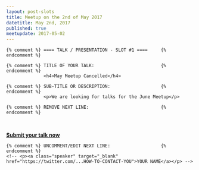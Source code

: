 ```yaml
---
layout: post-slots
title: Meetup on the 2nd of May 2017
datetitle: May 2nd, 2017
published: true
meetupdate: 2017-05-02
---
```


<div class="slot span12"><div class="icon-exclamation-sign"><i class="icon-comment-alt"></i></div>

    {% comment %} ==== TALK / PRESENTATION - SLOT #1 ====     {% endcomment %}

    {% comment %} TITLE OF YOUR TALK:                         {% endcomment %}
                  <h4>May Meetup Cancelled</h4>

    {% comment %} SUB-TITLE OR DESCRIPTION:                   {% endcomment %}
                  <p>We are looking for talks for the June Meetup</p>

    {% comment %} REMOVE NEXT LINE:                           {% endcomment %}
                  <p><a href="http://www.bephpug.de/submit.html"><strong>Submit your talk now</strong></a></p>

    {% comment %} UNCOMMENT/EDIT NEXT LINE:                   {% endcomment %}
    <!-- <p><a class="speaker" target="_blank" href="https://twitter.com/...HOW-TO-CONTACT-YOU">YOUR NAME</a></p> -->

</div>


